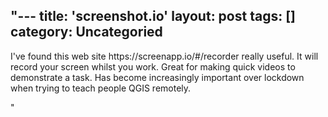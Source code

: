 "---
title: 'screenshot.io'
layout: post
tags: []
category: 
Uncategoried
---

<p>I've found this web site https://screenapp.io/#/recorder really useful. It will record your screen whilst you work. Great for making quick videos to demonstrate a task. Has become increasingly important over lockdown when trying to teach people QGIS remotely.</p>



<p></p>
"
